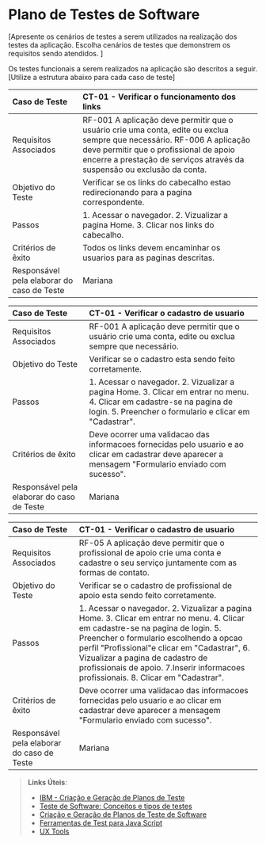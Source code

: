 # Plano de Testes de Software

[Apresente os cenários de testes a serem utilizados na realização dos testes da aplicação. Escolha cenários de testes que demonstrem os requisitos sendo atendidos. ]

Os testes funcionais a serem realizados na aplicação são descritos a seguir. [Utilize a estrutura abaixo para cada caso de teste]

|Caso de Teste    | CT-01 - Verificar o funcionamento dos links |
|:---|:---|
| Requisitos Associados | RF-001 A aplicação deve permitir que o usuário crie uma conta,	edite ou exclua sempre	que necessário. RF-006 A aplicação deve permitir que o	profissional de apoio encerre a	prestação de serviços através	da suspensão ou exclusão da	conta.
| Objetivo do Teste | Verificar se os links do cabecalho estao redirecionando para a pagina correspondente. |
| Passos | 1. Acessar o navegador. 2. Vizualizar a pagina Home. 3. Clicar nos links do cabecalho. |
| Critérios de êxito | Todos os links devem encaminhar os usuarios para as paginas descritas.  |
| Responsável pela elaborar do caso de Teste | Mariana |



|Caso de Teste    | CT-01 - Verificar o cadastro de usuario |
|:---|:---|
| Requisitos Associados | RF-001 A aplicação deve permitir que o usuário crie uma conta,	edite ou exclua sempre	que necessário.
| Objetivo do Teste | Verificar se o cadastro esta sendo feito corretamente. |
| Passos | 1. Acessar o navegador. 2. Vizualizar a pagina Home. 3. Clicar em entrar no menu. 4. Clicar em cadastre-se na pagina de login. 5. Preencher o formulario e clicar em "Cadastrar".|
| Critérios de êxito | Deve ocorrer uma validacao das informacoes fornecidas pelo usuario e ao clicar em cadastrar deve aparecer a mensagem "Formulario enviado com sucesso".  |
| Responsável pela elaborar do caso de Teste | Mariana |


|Caso de Teste    | CT-01 - Verificar o cadastro de usuario |
|:---|:---|
| Requisitos Associados | RF-05	A aplicação deve permitir que o	profissional de apoio crie uma conta e cadastre o seu serviço	juntamente com as formas de contato.
| Objetivo do Teste | Verificar se o cadastro de profissional de apoio esta sendo feito corretamente. |
| Passos | 1. Acessar o navegador. 2. Vizualizar a pagina Home. 3. Clicar em entrar no menu. 4. Clicar em cadastre-se na pagina de login. 5. Preencher o formulario escolhendo a opcao perfil "Profissional"e clicar em "Cadastrar", 6. Vizualizar a pagina de cadastro de profissionais de apoio. 7.Inserir informacoes profissionais. 8. Clicar em "Cadastrar".|
| Critérios de êxito | Deve ocorrer uma validacao das informacoes fornecidas pelo usuario e ao clicar em cadastrar deve aparecer a mensagem "Formulario enviado com sucesso".  |
| Responsável pela elaborar do caso de Teste | Mariana |



> **Links Úteis**:
> - [IBM - Criação e Geração de Planos de Teste](https://www.ibm.com/developerworks/br/local/rational/criacao_geracao_planos_testes_software/index.html)
> -  [Teste de Software: Conceitos e tipos de testes](https://blog.onedaytesting.com.br/teste-de-software/)
> - [Criação e Geração de Planos de Teste de Software](https://www.ibm.com/developerworks/br/local/rational/criacao_geracao_planos_testes_software/index.html)
> - [Ferramentas de Test para Java Script](https://geekflare.com/javascript-unit-testing/)
> - [UX Tools](https://uxdesign.cc/ux-user-research-and-user-testing-tools-2d339d379dc7)
